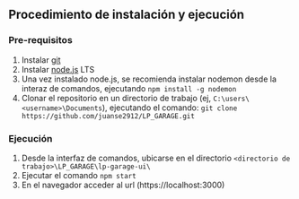## Procedimiento de instalación y ejecución
### Pre-requisitos
1. Instalar [git](https://git-scm.com/book/es/v2/Inicio---Sobre-el-Control-de-Versiones-Instalaci%C3%B3n-de-Git)
2. Instalar [node.js](https://nodejs.org/es/download/) LTS
3. Una vez instalado node.js, se recomienda instalar nodemon desde la interaz de comandos, ejecutando `npm install -g nodemon`
4. Clonar el repositorio en un directorio de trabajo (ej, `C:\users\<username>\Documents`), ejecutando el comando: `git clone https://github.com/juanse2912/LP_GARAGE.git`

### Ejecución
1. Desde la interfaz de comandos, ubicarse en el directorio `<directorio de trabajo>\LP_GARAGE\lp-garage-ui\`
2. Ejecutar el comando `npm start`
3. En el navegador acceder al url (https://localhost:3000)

